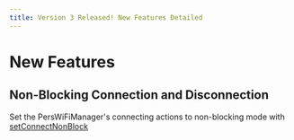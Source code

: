 ```yaml
---
title: Version 3 Released! New Features Detailed
---
```


# New Features

## Non-Blocking Connection and Disconnection

Set the PersWiFiManager's connecting actions to non-blocking mode with [setConnectNonBlock]({{site.baseurl}}/api/PersWiFiManager/setConnectNonBlock)